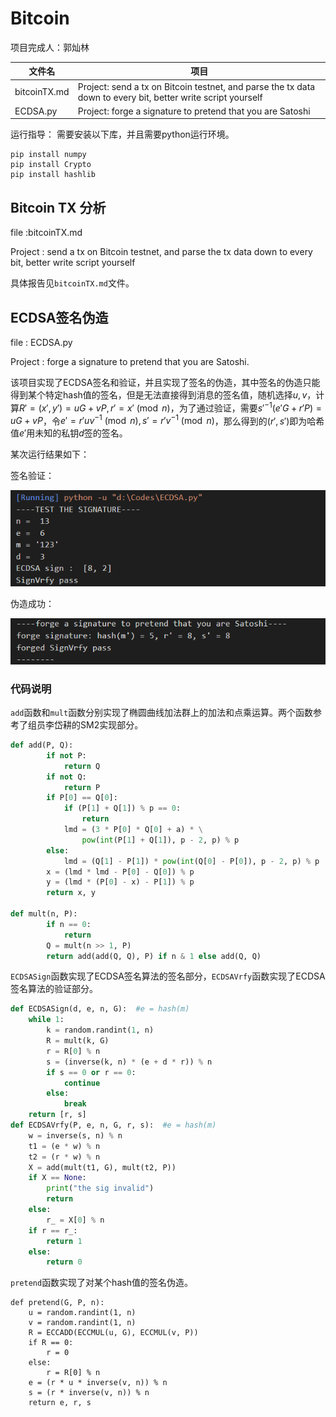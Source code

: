 # Bitcoin

项目完成人：郭灿林

|文件名|项目|
|-|-|
|bitcoinTX.md|Project: send a tx on Bitcoin testnet, and parse the tx data down to every bit, better write script yourself|
|ECDSA.py|Project: forge a signature to pretend that you are Satoshi|

运行指导：
需要安装以下库，并且需要python运行环境。

```
pip install numpy
pip install Crypto
pip install hashlib
```

## Bitcoin TX 分析

file :bitcoinTX.md

Project : send a tx on Bitcoin testnet, and parse the tx data down to every bit, better write script yourself

具体报告见`bitcoinTX.md`文件。

## ECDSA签名伪造

file : ECDSA.py

Project : forge a signature to pretend that you are Satoshi.

该项目实现了ECDSA签名和验证，并且实现了签名的伪造，其中签名的伪造只能得到某个特定hash值的签名，但是无法直接得到消息的签名值，随机选择$u,v$，计算$R'=(x',y')=uG+vP, r' = x' \pmod{n}$，为了通过验证，需要$s'^{-1}(e'G+r'P) = uG + vP$，令$e'=r'uv^{-1}\pmod{n},s'=r'v^{-1}\pmod{n}$，那么得到的$(r',s')$即为哈希值$e'$用未知的私钥$d$签的签名。

某次运行结果如下：

签名验证：

![pic](ECDSAsig.png)

伪造成功：

![pic](forge.png)

### 代码说明

`add`函数和`mult`函数分别实现了椭圆曲线加法群上的加法和点乘运算。两个函数参考了组员李岱耕的SM2实现部分。

```python
def add(P, Q):
        if not P:
            return Q
        if not Q:
            return P
        if P[0] == Q[0]:
            if (P[1] + Q[1]) % p == 0:
                return
            lmd = (3 * P[0] * Q[0] + a) * \
                pow(int(P[1] + Q[1]), p - 2, p) % p
        else:
            lmd = (Q[1] - P[1]) * pow(int(Q[0] - P[0]), p - 2, p) % p
        x = (lmd * lmd - P[0] - Q[0]) % p
        y = (lmd * (P[0] - x) - P[1]) % p
        return x, y

def mult(n, P):
        if n == 0:
            return
        Q = mult(n >> 1, P)
        return add(add(Q, Q), P) if n & 1 else add(Q, Q)
```

`ECDSASign`函数实现了ECDSA签名算法的签名部分，`ECDSAVrfy`函数实现了ECDSA签名算法的验证部分。

```python
def ECDSASign(d, e, n, G):  #e = hash(m)
    while 1:
        k = random.randint(1, n)
        R = mult(k, G)
        r = R[0] % n
        s = (inverse(k, n) * (e + d * r)) % n
        if s == 0 or r == 0:
            continue
        else:
            break
    return [r, s]
def ECDSAVrfy(P, e, n, G, r, s):  #e = hash(m)
    w = inverse(s, n) % n
    t1 = (e * w) % n
    t2 = (r * w) % n
    X = add(mult(t1, G), mult(t2, P))
    if X == None:
        print("the sig invalid")
        return
    else:
        r_ = X[0] % n
    if r == r_:
        return 1
    else:
        return 0
```

`pretend`函数实现了对某个hash值的签名伪造。

```
def pretend(G, P, n):
    u = random.randint(1, n)
    v = random.randint(1, n)
    R = ECCADD(ECCMUL(u, G), ECCMUL(v, P))
    if R == 0:
        r = 0
    else:
        r = R[0] % n
    e = (r * u * inverse(v, n)) % n
    s = (r * inverse(v, n)) % n
    return e, r, s
```
